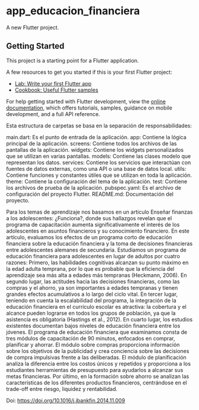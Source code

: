 # app_educacion_financiera

A new Flutter project.

## Getting Started

This project is a starting point for a Flutter application.

A few resources to get you started if this is your first Flutter project:

- [Lab: Write your first Flutter app](https://docs.flutter.dev/get-started/codelab)
- [Cookbook: Useful Flutter samples](https://docs.flutter.dev/cookbook)

For help getting started with Flutter development, view the
[online documentation](https://docs.flutter.dev/), which offers tutorials,
samples, guidance on mobile development, and a full API reference.

Esta estructura de carpetas se basa en la separación de responsabilidades:

main.dart: Es el punto de entrada de la aplicación.
app: Contiene la lógica principal de la aplicación.
screens: Contiene todos los archivos de las pantallas de la aplicación.
widgets: Contiene los widgets personalizados que se utilizan en varias pantallas.
models: Contiene las clases modelo que representan los datos.
services: Contiene los servicios que interactúan con fuentes de datos externas, como una API o una base de datos local.
utils: Contiene funciones y constantes útiles que se utilizan en toda la aplicación.
theme: Contiene la configuración del tema de la aplicación.
test: Contiene los archivos de prueba de la aplicación.
pubspec.yaml: Es el archivo de configuración del proyecto Flutter.
README.md: Documentación del proyecto.

Para los temas de aprendizaje nos basamos en un articulo Enseñar finanzas a los adolescentes: ¿Funciona?, donde sus hallazgos revelan que el programa de capacitación aumenta significativamente el interés de los adolescentes en asuntos financieros y su conocimiento financiero.
En este artículo, evaluamos los efectos de un programa corto de educación financiera sobre la educación financiera y la toma de decisiones financieras entre adolescentes alemanes de secundaria. Estudiamos un programa de educación financiera para adolescentes en lugar de adultos por cuatro razones: Primero, las habilidades cognitivas alcanzan su punto máximo en la edad adulta temprana, por lo que es probable que la eficiencia del aprendizaje sea más alta a edades más tempranas (Heckmann, 2006). En segundo lugar, las actitudes hacia las decisiones financieras, como las compras y el ahorro, ya son importantes a edades tempranas y tienen grandes efectos acumulativos a lo largo del ciclo vital. En tercer lugar, teniendo en cuenta la escalabilidad del programa, la integración de la educación financiera en el currículo escolar es atractiva: la cobertura y el alcance pueden lograrse en todos los grupos de población, ya que la asistencia es obligatoria (Hastings et al., 2012). En cuarto lugar, los estudios existentes documentan bajos niveles de educación financiera entre los jóvenes.
El programa de educación financiera que examinamos consta de tres módulos de capacitación de 90 minutos, enfocados en comprar, planificar y ahorrar. El módulo sobre compras proporciona información sobre los objetivos de la publicidad y crea conciencia sobre las decisiones de compra impulsivas frente a las deliberadas. El módulo de planificación analiza la diferencia entre los costos únicos y repetidos y proporciona a los estudiantes herramientas de presupuesto para ayudarlos a alcanzar sus metas financieras. Por último, en la formación sobre ahorro se analizan las características de los diferentes productos financieros, centrándose en el trade-off entre riesgo, liquidez y rentabilidad.

Doi: https://doi.org/10.1016/j.jbankfin.2014.11.009
